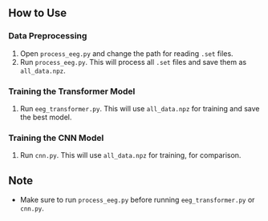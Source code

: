
## How to Use

### Data Preprocessing

1. Open `process_eeg.py` and change the path for reading `.set` files.
2. Run `process_eeg.py`. This will process all `.set` files and save them as `all_data.npz`.

### Training the Transformer Model

1. Run `eeg_transformer.py`. This will use `all_data.npz` for training and save the best model.

### Training the CNN Model

1. Run `cnn.py`. This will use `all_data.npz` for training, for comparison.

## Note

- Make sure to run `process_eeg.py` before running `eeg_transformer.py` or `cnn.py`.
